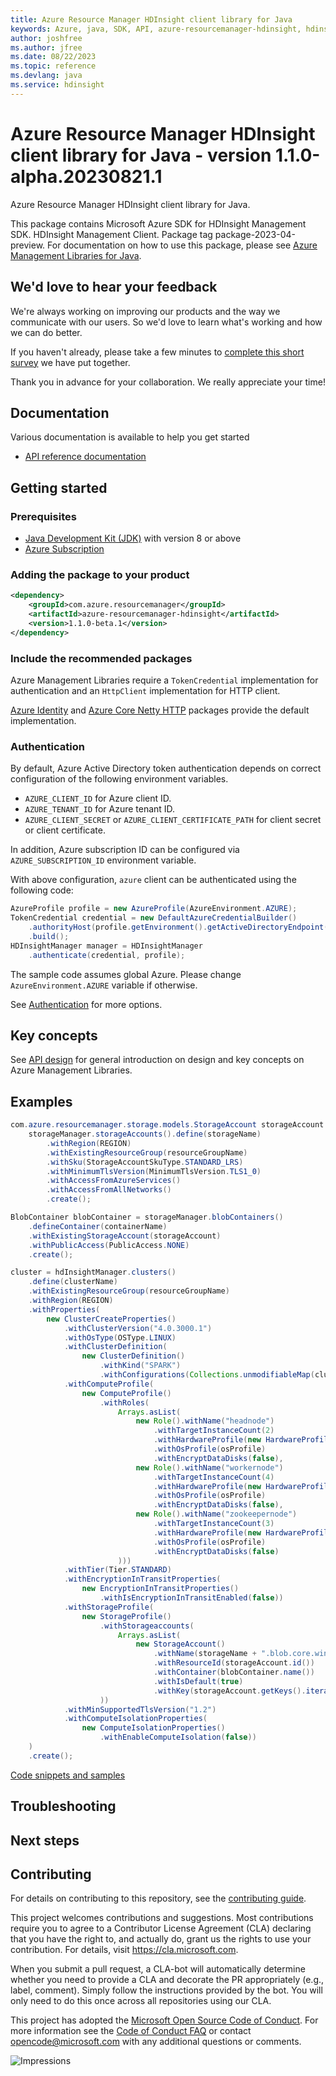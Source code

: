 ```yaml
---
title: Azure Resource Manager HDInsight client library for Java
keywords: Azure, java, SDK, API, azure-resourcemanager-hdinsight, hdinsight
author: joshfree
ms.author: jfree
ms.date: 08/22/2023
ms.topic: reference
ms.devlang: java
ms.service: hdinsight
---
```

# Azure Resource Manager HDInsight client library for Java - version 1.1.0-alpha.20230821.1 


Azure Resource Manager HDInsight client library for Java.

This package contains Microsoft Azure SDK for HDInsight Management SDK. HDInsight Management Client. Package tag package-2023-04-preview. For documentation on how to use this package, please see [Azure Management Libraries for Java](https://aka.ms/azsdk/java/mgmt).

## We'd love to hear your feedback

We're always working on improving our products and the way we communicate with our users. So we'd love to learn what's working and how we can do better.

If you haven't already, please take a few minutes to [complete this short survey][survey] we have put together.

Thank you in advance for your collaboration. We really appreciate your time!

## Documentation

Various documentation is available to help you get started

- [API reference documentation][docs]

## Getting started

### Prerequisites

- [Java Development Kit (JDK)][jdk] with version 8 or above
- [Azure Subscription][azure_subscription]

### Adding the package to your product

[//]: # ({x-version-update-start;com.azure.resourcemanager:azure-resourcemanager-hdinsight;current})
```xml
<dependency>
    <groupId>com.azure.resourcemanager</groupId>
    <artifactId>azure-resourcemanager-hdinsight</artifactId>
    <version>1.1.0-beta.1</version>
</dependency>
```
[//]: # ({x-version-update-end})

### Include the recommended packages

Azure Management Libraries require a `TokenCredential` implementation for authentication and an `HttpClient` implementation for HTTP client.

[Azure Identity][azure_identity] and [Azure Core Netty HTTP][azure_core_http_netty] packages provide the default implementation.

### Authentication

By default, Azure Active Directory token authentication depends on correct configuration of the following environment variables.

- `AZURE_CLIENT_ID` for Azure client ID.
- `AZURE_TENANT_ID` for Azure tenant ID.
- `AZURE_CLIENT_SECRET` or `AZURE_CLIENT_CERTIFICATE_PATH` for client secret or client certificate.

In addition, Azure subscription ID can be configured via `AZURE_SUBSCRIPTION_ID` environment variable.

With above configuration, `azure` client can be authenticated using the following code:

```java
AzureProfile profile = new AzureProfile(AzureEnvironment.AZURE);
TokenCredential credential = new DefaultAzureCredentialBuilder()
    .authorityHost(profile.getEnvironment().getActiveDirectoryEndpoint())
    .build();
HDInsightManager manager = HDInsightManager
    .authenticate(credential, profile);
```

The sample code assumes global Azure. Please change `AzureEnvironment.AZURE` variable if otherwise.

See [Authentication][authenticate] for more options.

## Key concepts

See [API design][design] for general introduction on design and key concepts on Azure Management Libraries.

## Examples

```java
com.azure.resourcemanager.storage.models.StorageAccount storageAccount =
    storageManager.storageAccounts().define(storageName)
        .withRegion(REGION)
        .withExistingResourceGroup(resourceGroupName)
        .withSku(StorageAccountSkuType.STANDARD_LRS)
        .withMinimumTlsVersion(MinimumTlsVersion.TLS1_0)
        .withAccessFromAzureServices()
        .withAccessFromAllNetworks()
        .create();

BlobContainer blobContainer = storageManager.blobContainers()
    .defineContainer(containerName)
    .withExistingStorageAccount(storageAccount)
    .withPublicAccess(PublicAccess.NONE)
    .create();

cluster = hdInsightManager.clusters()
    .define(clusterName)
    .withExistingResourceGroup(resourceGroupName)
    .withRegion(REGION)
    .withProperties(
        new ClusterCreateProperties()
            .withClusterVersion("4.0.3000.1")
            .withOsType(OSType.LINUX)
            .withClusterDefinition(
                new ClusterDefinition()
                    .withKind("SPARK")
                    .withConfigurations(Collections.unmodifiableMap(clusterDefinition)))
            .withComputeProfile(
                new ComputeProfile()
                    .withRoles(
                        Arrays.asList(
                            new Role().withName("headnode")
                                .withTargetInstanceCount(2)
                                .withHardwareProfile(new HardwareProfile().withVmSize("standard_e8_v3"))
                                .withOsProfile(osProfile)
                                .withEncryptDataDisks(false),
                            new Role().withName("workernode")
                                .withTargetInstanceCount(4)
                                .withHardwareProfile(new HardwareProfile().withVmSize("standard_e8_v3"))
                                .withOsProfile(osProfile)
                                .withEncryptDataDisks(false),
                            new Role().withName("zookeepernode")
                                .withTargetInstanceCount(3)
                                .withHardwareProfile(new HardwareProfile().withVmSize("standard_a2_v2"))
                                .withOsProfile(osProfile)
                                .withEncryptDataDisks(false)
                        )))
            .withTier(Tier.STANDARD)
            .withEncryptionInTransitProperties(
                new EncryptionInTransitProperties()
                    .withIsEncryptionInTransitEnabled(false))
            .withStorageProfile(
                new StorageProfile()
                    .withStorageaccounts(
                        Arrays.asList(
                            new StorageAccount()
                                .withName(storageName + ".blob.core.windows.net")
                                .withResourceId(storageAccount.id())
                                .withContainer(blobContainer.name())
                                .withIsDefault(true)
                                .withKey(storageAccount.getKeys().iterator().next().value()))
                    ))
            .withMinSupportedTlsVersion("1.2")
            .withComputeIsolationProperties(
                new ComputeIsolationProperties()
                    .withEnableComputeIsolation(false))
    )
    .create();
```
[Code snippets and samples](https://github.com/Azure/azure-sdk-for-java/blob/main/sdk/hdinsight/azure-resourcemanager-hdinsight/SAMPLE.md)


## Troubleshooting

## Next steps

## Contributing

For details on contributing to this repository, see the [contributing guide][cg].

This project welcomes contributions and suggestions. Most contributions require you to agree to a Contributor License Agreement (CLA) declaring that you have the right to, and actually do, grant us the rights to use your contribution. For details, visit <https://cla.microsoft.com>.

When you submit a pull request, a CLA-bot will automatically determine whether you need to provide a CLA and decorate the PR appropriately (e.g., label, comment). Simply follow the instructions provided by the bot. You will only need to do this once across all repositories using our CLA.

This project has adopted the [Microsoft Open Source Code of Conduct][coc]. For more information see the [Code of Conduct FAQ][coc_faq] or contact <opencode@microsoft.com> with any additional questions or comments.

<!-- LINKS -->
[survey]: https://microsoft.qualtrics.com/jfe/form/SV_ehN0lIk2FKEBkwd?Q_CHL=DOCS
[docs]: https://azure.github.io/azure-sdk-for-java/
[jdk]: /java/azure/jdk/
[azure_subscription]: https://azure.microsoft.com/free/
[azure_identity]: https://github.com/Azure/azure-sdk-for-java/blob/main/sdk/identity/azure-identity
[azure_core_http_netty]: https://github.com/Azure/azure-sdk-for-java/blob/main/sdk/core/azure-core-http-netty
[authenticate]: https://github.com/Azure/azure-sdk-for-java/blob/main/sdk/resourcemanager/docs/AUTH.md
[design]: https://github.com/Azure/azure-sdk-for-java/blob/main/sdk/resourcemanager/docs/DESIGN.md
[cg]: https://github.com/Azure/azure-sdk-for-java/blob/main/CONTRIBUTING.md
[coc]: https://opensource.microsoft.com/codeofconduct/
[coc_faq]: https://opensource.microsoft.com/codeofconduct/faq/

![Impressions](https://azure-sdk-impressions.azurewebsites.net/api/impressions/azure-sdk-for-java%2Fsdk%2Fhdinsight%2Fazure-resourcemanager-hdinsight%2FREADME.png)

